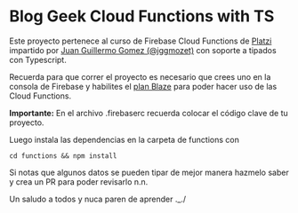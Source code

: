 # Blog Geek Cloud Functions with TS

Este proyecto pertenece al curso de Firebase Cloud Functions de <a href="https://twitter.com/platzi">Platzi</a> impartido por <a href="https://twitter.com/jggomezt">Juan Guillermo Gomez (@jggmozet)</a> con soporte a tipados con Typescript. 

Recuerda para que correr el proyecto es necesario que crees uno en la consola de Firebase y habilites el <a href="https://firebase.google.com/pricing?authuser=0">plan Blaze</a> para poder hacer uso de las Cloud Functions. 

**Importante:** En el archivo .firebaserc recuerda colocar el código clave de tu proyecto. 

Luego instala las dependencias en la carpeta de functions con 

```cd functions && npm install```

Si notas que algunos datos se pueden tipar de mejor manera hazmelo saber y crea un PR para poder revisarlo n.n. 


Un saludo a todos y nuca paren de aprender ._./ 
